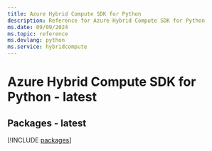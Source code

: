 ```yaml
---
title: Azure Hybrid Compute SDK for Python
description: Reference for Azure Hybrid Compute SDK for Python
ms.date: 09/09/2024
ms.topic: reference
ms.devlang: python
ms.service: hybridcompute
---
```

# Azure Hybrid Compute SDK for Python - latest
## Packages - latest
[!INCLUDE [packages](hybrid-compute-index.md)]